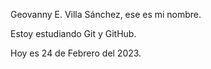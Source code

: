 Geovanny E. Villa Sánchez, ese es mi nombre.

Estoy estudiando Git y GitHub.

Hoy es 24 de Febrero del 2023.